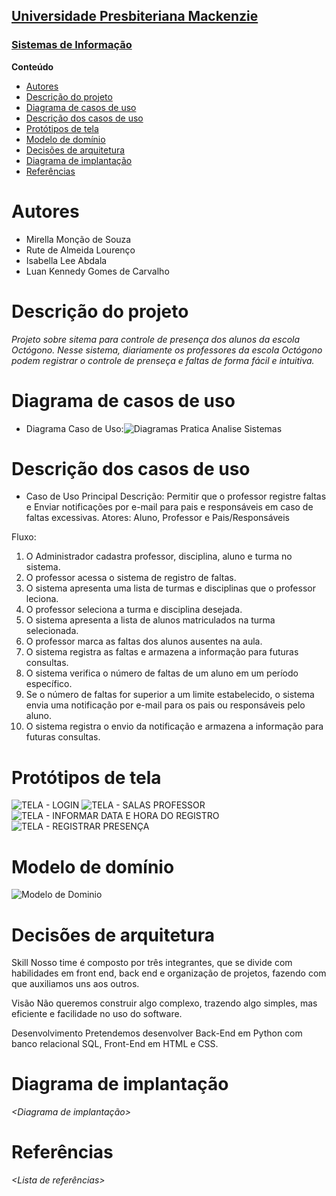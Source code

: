<h2><a href= "https://www.mackenzie.br">Universidade Presbiteriana Mackenzie</a></h2>
<h3><a href= "https://www.mackenzie.br/graduacao/sao-paulo-higienopolis/sistemas-de-informacao">Sistemas de Informação</a></h3>



**Conteúdo**

- [Autores](#autores)
- [Descrição do projeto](#descrição-do-projeto)
- [Diagrama de casos de uso](#diagrama-de-casos-de-uso)
- [Descrição dos casos de uso](#descrição-dos-casos-de-uso)
- [Protótipos de tela](#protótipos-de-tela)
- [Modelo de domínio](#modelo-de-domínio)
- [Decisões de arquitetura](#decisões-de-arquitetura)
- [Diagrama de implantação](#diagrama-de-implantação)
- [Referências](#referências)


# Autores

* Mirella Monção de Souza
* Rute de Almeida Lourenço
* Isabella Lee Abdala
* Luan Kennedy Gomes de Carvalho


# Descrição do projeto

*Projeto sobre sitema para controle de presença dos alunos da escola Octógono.*
*Nesse sistema, diariamente os professores da escola Octógono podem registrar o controle de prenseça e faltas de forma fácil e intuitiva.*


# Diagrama de casos de uso


* Diagrama Caso de Uso:![Diagramas Pratica Analise Sistemas](https://user-images.githubusercontent.com/88807596/235549665-6e07ab33-450f-4cfb-8d7c-a00da86e04c5.jpeg)


# Descrição dos casos de uso

* Caso de Uso Principal
Descrição: Permitir que o professor registre faltas e Enviar notificações por e-mail para pais e responsáveis em caso de faltas excessivas.
Atores: Aluno, Professor e Pais/Responsáveis

Fluxo: 
1. O Administrador cadastra professor, disciplina, aluno e turma no sistema.
2. O professor acessa o sistema de registro de faltas.
3. O sistema apresenta uma lista de turmas e disciplinas que o professor leciona.
4. O professor seleciona a turma e disciplina desejada.
5. O sistema apresenta a lista de alunos matriculados na turma selecionada.
6. O professor marca as faltas dos alunos ausentes na aula.
7. O sistema registra as faltas e armazena a informação para futuras consultas.
8. O sistema verifica o número de faltas de um aluno em um período específico.
9. Se o número de faltas for superior a um limite estabelecido, o sistema envia uma notificação por e-mail para os pais ou responsáveis pelo aluno.
10. O sistema registra o envio da notificação e armazena a informação para futuras consultas.


# Protótipos de tela
![TELA - LOGIN](https://user-images.githubusercontent.com/88807596/219998781-8097e83b-0637-4f4f-a232-a27b40e5c23e.jpg)
![TELA - SALAS PROFESSOR](https://user-images.githubusercontent.com/88807596/219998789-fa3e580d-4559-4437-8ba1-ab976d827a8e.jpg)
![TELA - INFORMAR DATA E HORA DO REGISTRO](https://user-images.githubusercontent.com/88807596/222939093-d73e9d50-4b23-49fc-95eb-ca152d082566.png)
![TELA - REGISTRAR PRESENÇA](https://user-images.githubusercontent.com/88807596/222939104-70efa4cc-1a20-401f-8863-1158135adf54.png)




# Modelo de domínio

![Modelo de Dominio](https://user-images.githubusercontent.com/100171962/224523321-7890625a-424d-422a-b3f5-0b84165ed88a.jpeg)



# Decisões de arquitetura

Skill
Nosso time é composto por três integrantes, que se divide com habilidades em front end, back end e organização de projetos, fazendo com que auxiliamos uns aos outros. 

Visão
Não queremos construir algo complexo, trazendo algo simples, mas eficiente e facilidade no uso do software.

Desenvolvimento
Pretendemos desenvolver Back-End em Python com banco relacional SQL, Front-End em HTML e CSS.

# Diagrama de implantação

*&lt;Diagrama de implantação&gt;*

# Referências

*&lt;Lista de referências&gt;*
